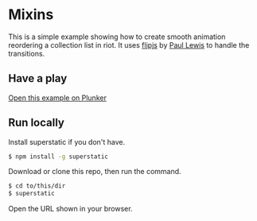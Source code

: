 # Mixins

This is a simple example showing how to create smooth animation reordering a collection list in riot.
It uses [flipjs](https://github.com/GoogleChrome/flipjs) by [Paul Lewis](https://github.com/paullewis) to handle the transitions.

## Have a play

[Open this example on Plunker](http://riotjs.com/examples/plunker/?app=animated-list-reordering)

## Run locally

Install superstatic if you don't have.

```bash
$ npm install -g superstatic
```

Download or clone this repo, then run the command.

```bash
$ cd to/this/dir
$ superstatic
```

Open the URL shown in your browser.
